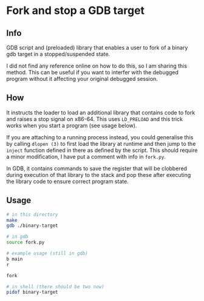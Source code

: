 # Fork and stop a GDB target

## Info
GDB script and (preloaded) library that enables a user to fork of a binary gdb 
target in a stopped/suspended state.

I did not find any reference online on how to do this, so I am sharing this
method. This can be useful if you want to interfer with the debugged program
without it affecting your original debugged session.  

## How
It instructs the loader to load an additional library that contains code to 
fork and raises a stop signal on x86-64. This uses `LD_PRELOAD` and this trick
works when you start a program (see usage below).

If you are attaching to a running process instead, you could generalise this by
calling `dlopen (3)` to first load the library at runtime and then jump to the
`inject` function defined in there as defined by the script. This should
require a minor modification, I have put a comment with info in `fork.py`.

In GDB, it contains commands to save the register that will be clobbered
during execution of that library to the stack and pop these after executing
the library code to ensure correct program state.

## Usage
```bash
# in this directory
make
gdb ./binary-target

# in gdb
source fork.py

# example usage (still in gdb)
b main
r

fork

# in shell (there should be two now)
pidof binary-target
```
